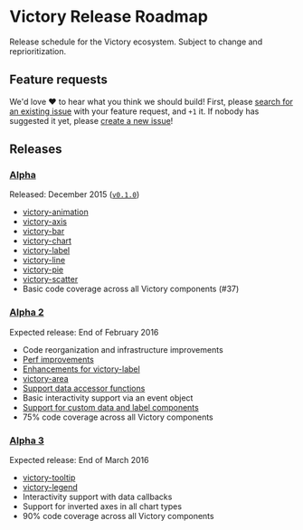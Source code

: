 # Victory Release Roadmap

Release schedule for the Victory ecosystem. Subject to change and reprioritization.

## Feature requests

We'd love :heart: to hear what you think we should build! First, please [search for an existing issue](https://github.com/FormidableLabs/victory/issues) with your feature request, and `+1` it. If nobody has suggested it yet, please [create a new issue](https://github.com/FormidableLabs/victory/issues/new?labels=enhancement)!

## Releases

### [Alpha](https://github.com/FormidableLabs/victory/milestones/Alpha)

Released: December 2015 ([`v0.1.0`](https://github.com/FormidableLabs/victory/releases/tag/v0.1.0))

- [victory-animation](https://github.com/FormidableLabs/victory-animation)
- [victory-axis](https://github.com/FormidableLabs/victory-axis)
- [victory-bar](https://github.com/FormidableLabs/victory-bar)
- [victory-chart](https://github.com/FormidableLabs/victory-chart)
- [victory-label](https://github.com/FormidableLabs/victory-label)
- [victory-line](https://github.com/FormidableLabs/victory-line)
- [victory-pie](https://github.com/FormidableLabs/victory-pie)
- [victory-scatter](https://github.com/FormidableLabs/victory-scatter)
- Basic code coverage across all Victory components (#37)

### [Alpha 2](https://github.com/FormidableLabs/victory/milestones/Alpha%202)
Expected release: End of February 2016
- Code reorganization and infrastructure improvements
- [Perf improvements](https://github.com/FormidableLabs/victory/issues/141)
- [Enhancements for victory-label](https://github.com/FormidableLabs/victory-label/issues/35)
- [victory-area](https://github.com/FormidableLabs/victory/issues/40)
- [Support data accessor functions](https://github.com/FormidableLabs/victory/issues/84)
- Basic interactivity support via an event object
- [Support for custom data and label components](https://github.com/FormidableLabs/victory-chart/issues/100)
- 75% code coverage across all Victory components

### [Alpha 3](https://github.com/FormidableLabs/victory/milestones/Alpha%203)
Expected release: End of March 2016
- [victory-tooltip](https://github.com/FormidableLabs/victory/issues/83)
- [victory-legend](https://github.com/FormidableLabs/victory/issues/35)
- Interactivity support with data callbacks
- Support for inverted axes in all chart types
- 90% code coverage across all Victory components
